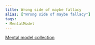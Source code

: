 ```yaml
---
title: Wrong side of maybe fallacy
alias: ["Wrong side of maybe fallacy"]
tags:
- MentalModel
---
```

[Mental model collection](notes/Mental%20model%20collection.md)

